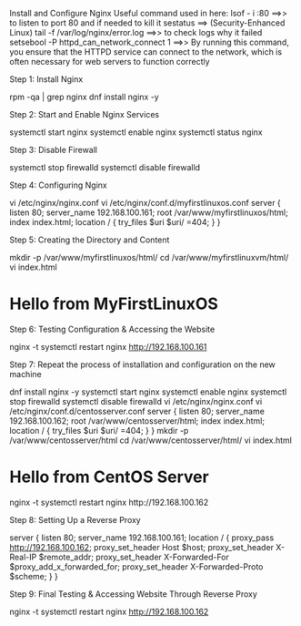 Install and Configure Nginx
Useful command used in here:
lsof - i :80 ==>> to listen to port 80 and if needed to kill it
sestatus ==> (Security-Enhanced Linux)
tail -f /var/log/nginx/error.log   ==>> to check logs why it failed
setsebool -P httpd_can_network_connect 1   ==>>  By running this command, you ensure that the HTTPD service can connect to the network, which is often necessary for web servers to function correctly


Step 1: Install Nginx

rpm -qa | grep nginx
dnf install nginx -y

Step 2: Start and Enable Nginx Services

systemctl start nginx
systemctl enable nginx
systemctl status nginx

Step 3: Disable Firewall

systemctl stop firewalld
systemctl disable firewalld

Step 4: Configuring Nginx

vi /etc/nginx/nginx.conf
vi /etc/nginx/conf.d/myfirstlinuxos.conf
server {
listen 80;
server_name 192.168.100.161;
root /var/www/myfirstlinuxos/html;
index index.html;
location / {
try_files $uri $uri/ =404;
}
}

Step 5: Creating the Directory and Content

mkdir -p /var/www/myfirstlinuxos/html/
cd /var/www/myfirstlinuxvm/html/
vi index.html
<h1> Hello from MyFirstLinuxOS </h1>

Step 6: Testing Configuration & Accessing the Website

nginx -t
systemctl restart nginx
http://192.168.100.161 

Step 7: Repeat the process of installation and configuration on the new machine

dnf install nginx -y
systemctl start nginx
systemctl enable nginx
systemctl stop firewalld
systemctl disable firewalld
vi /etc/nginx/nginx.conf
vi /etc/nginx/conf.d/centosserver.conf
server {
listen 80;
server_name 192.168.100.162;
root /var/www/centosserver/html;
index index.html;
location / {
try_files $uri $uri/ =404;
}
}
mkdir -p /var/www/centosserver/html
cd /var/www/centosserver/html/
vi index.html
<h1> Hello from CentOS Server </h1>
nginx -t
systemctl restart nginx
http://192.168.100.162 

Step 8: Setting Up a Reverse Proxy

server {
listen 80;
server_name 192.168.100.161;
location / {
proxy_pass http://192.168.100.162;
proxy_set_header Host $host;
proxy_set_header X-Real-IP $remote_addr;
proxy_set_header X-Forwarded-For $proxy_add_x_forwarded_for;
proxy_set_header X-Forwarded-Proto $scheme;
}
}

Step 9: Final Testing & Accessing Website Through Reverse Proxy

nginx -t
systemctl restart nginx
http://192.168.100.162
